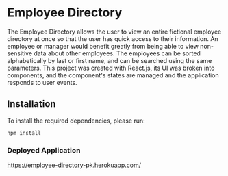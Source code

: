 # Employee Directory
The Employee Directory allows the user to view an entire fictional employee directory at once so that the user has quick access to their information. An employee or manager would benefit greatly from being able to view non-sensitive data about other employees. The employees can be sorted alphabetically by last or first name, and can be searched using the same parameters. This project was created with React.js, its UI was broken into components, and the component's states are managed and the application responds to user events.

## Installation
To install the required dependencies, please run:

`npm install`

### Deployed Application

https://employee-directory-pk.herokuapp.com/
